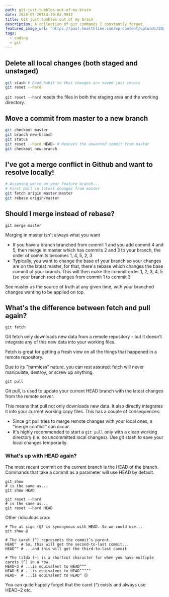 ```yaml
---
path: git-just-tumbles-out-of-my-brain
date: 2020-07-20T14:19:02.901Z
title: Git just tumbles out of my brain
description: A collection of git commands I constantly forget
featured_image_url: 'https://post.healthline.com/wp-content/uploads/2020/07/nervous2-30.jpg'
tags:
  - coding
  - git
---
```

## Delete all local changes (both staged and unstaged)

```bash
git stash # Good habit so that changes are saved just incase
git reset --hard
```

`git reset --hard` resets the files in both the staging area and the working directory.

## Move a commit from master to a new branch

```bash
git checkout master
git branch new-branch
git status
git reset --hard HEAD~ # Removes the unwanted commit from master
git checkout new-branch
```

## I've got a merge conflict in Github and want to resolve locally!

```bash
# Assuming we're on your feature branch...
# First pull in latest changes from master
git fetch origin master:master
git rebase origin/master
```

## Should I merge instead of rebase?

```
git merge master
```

Merging in master isn't always what you want

* If you have a branch branched from commit 1 and you add commit 4 and 5, then merge in master which has commits 2 and 3 to your branch, the order of commits becomes 1, 4, 5, 2, 3
* Typically, you want to change the base of your branch so your changes are on the latest master, for that, there's rebase which changes the base commit of your branch. This will then make the commit order 1, 2, 3, 4, 5 (so your branch root changes from commit 1 to commit 3

See master as the source of truth at any given time, with your branched changes wanting to be applied on top.

## What's the difference between fetch and pull again?

```
git fetch
```

Git fetch only downloads new data from a remote repository - but it doesn't integrate any of this new data into your working files. 

Fetch is great for getting a fresh view on all the things that happened in a remote repository.

Due to its "harmless" nature, you can rest assured: fetch will never manipulate, destroy, or screw up anything. 

```
git pull
```

Git pull, is used to update your current HEAD branch with the latest changes from the remote server. 

This means that pull not only downloads new data. It also directly integrates it into your current working copy files. This has a couple of consequences:

* Since git pull tries to merge remote changes with your local ones, a "merge conflict" can occur.
* It's highly recommended to start a `git pull` only with a clean working directory (i.e. no uncommitted local changes). Use git stash to save your local changes temporarily.

### What's up with HEAD again?

The most recent commit on the current branch is the HEAD of the branch. Commands that take a commit as a parameter will use HEAD by default.

```
git show
# is the same as...
git show HEAD

git reset --hard
# is the same as...
git reset --hard HEAD
```

Other ridiculous crap:

```
# The at sign (@) is synonymous with HEAD. So we could use...
git show @ 

# The caret (^) represents the commit’s parent.
HEAD^  # So, this will get the second-to-last commit...
HEAD^^ # ...and this will get the third-to-last commit

# The tilda (~) is a shortcut character for when you have multiple carets (^) in a row.
HEAD~3 # ...is equivalent to HEAD^^^
HEAD~5 # ...is equivalent to HEAD^^^^^
HEAD~  # ...is equivalent to HEAD^ 😖
```

You can quite happily forget that the caret (^) exists and always use HEAD~2 etc.
